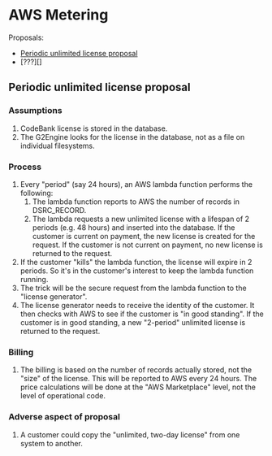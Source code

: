 # AWS Metering

Proposals:

- [Periodic unlimited license proposal](#periodic-unlimited-license-proposal)
- [???][]

## Periodic unlimited license proposal

### Assumptions

1. CodeBank license is stored in the database.
1. The G2Engine looks for the license in the database,
   not as a file on individual filesystems.

### Process

1. Every "period" (say 24 hours), an AWS lambda function
   performs the following:
    1. The lambda function reports to AWS the number
       of records in DSRC_RECORD.
    1. The lambda requests a new unlimited license
       with a lifespan of 2 periods
       (e.g. 48 hours) and inserted into the database.
       If the customer is current on payment,
       the new license is created for the request.
       If the customer is not current on payment,
       no new license is returned to the request.
1. If the customer "kills" the lambda function,
   the license will expire in 2 periods.
   So it's in the customer's interest to keep the lambda function running.
1. The trick will be the secure request from the lambda function
   to the "license generator".
1. The license generator needs to receive the identity of the
   customer.  It then checks with AWS to see if the customer is
   "in good standing".   If the customer is in good standing,
   a new "2-period" unlimited license is returned to the request.

### Billing

1. The billing is based on the number of records actually stored,
   not the "size" of the license.
   This will be reported to AWS every 24 hours.
   The price calculations will be done at the "AWS Marketplace"
   level, not the level of operational code.

### Adverse aspect of proposal

1. A customer could copy the "unlimited, two-day license" from one system to another.

